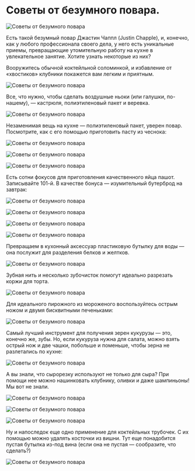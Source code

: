# Советы от безумного повара.
![Советы от безумного повара][id1]

Есть такой безумный повар Джастин Чаппл (Justin Chapple), и, конечно, как у любого профессионала своего дела, у него есть уникальные приемы, превращающие утомительную работу на кухне в увлекательное занятие. Хотите узнать некоторые из них?

Вооружитесь обычной коктейльной соломинкой, и избавление от «хвостиков» клубники покажется вам легким и приятным.

![Советы от безумного повара][id2]


Все, что нужно, чтобы сделать воздушные ньоки (или галушки, по-нашему), — кастрюля, полиэтиленовый пакет и веревка.

![Советы от безумного повара][id3]


Незаменимая вещь на кухне — полиэтиленовый пакет, уверен повар. Посмотрите, как с его помощью приготовить пасту из чеснока:

![Советы от безумного повара][id4]

![Советы от безумного повара][id5]

![Советы от безумного повара][id6]


Есть сотни фокусов для приготовления качественного яйца пашот. Записывайте 101-й. В качестве бонуса — изумительный бутерброд на завтрак:

![Советы от безумного повара][id7]

![Советы от безумного повара][id8]

![Советы от безумного повара][id9]

![Советы от безумного повара][id10]


Превращаем в кухонный аксессуар пластиковую бутылку для воды — она послужит для разделения белков и желтков.

![Советы от безумного повара][id11]


Зубная нить и несколько зубочисток помогут идеально разрезать коржи для торта.

![Советы от безумного повара][id12]


Для идеального пирожного из мороженого воспользуйтесь острым ножом и двумя бисквитными печеньками:

![Советы от безумного повара][id13]


Самый лучший инструмент для получения зерен кукурузы — это, конечно же, зубы. Но, если кукуруза нужна для салата, можно взять острый нож и две чашки, побольше и поменьше, чтобы зерна не разлетались по кухне:

![Советы от безумного повара][id14]


А вы знали, что сырорезку используют не только для сыра? При помощи нее можно нашинковать клубнику, оливки и даже шампиньоны! Мы вот не знали.

![Советы от безумного повара][id15]

![Советы от безумного повара][id16]

![Советы от безумного повара][id17]

Ну и напоследок еще одно применение для коктейльных трубочек. С их помощью можно удалять косточки из вишни. Тут еще понадобится пустая бутылка из-под вина (если она не пустая — сообразите, что сделать?)

![Советы от безумного повара][id18]

[id1]: /images/Kulinar/Sovet/soveti_crazy_povar_001.jpg 'Советы от безумного повара'
[id2]: /images/Kulinar/Sovet/soveti_crazy_povar_002.jpg 'Советы от безумного повара'
[id3]: /images/Kulinar/Sovet/soveti_crazy_povar_003.jpg 'Советы от безумного повара'
[id4]: /images/Kulinar/Sovet/soveti_crazy_povar_004.jpg 'Советы от безумного повара'
[id5]: /images/Kulinar/Sovet/soveti_crazy_povar_005.jpg 'Советы от безумного повара'
[id6]: /images/Kulinar/Sovet/soveti_crazy_povar_006.jpg 'Советы от безумного повара'
[id7]: /images/Kulinar/Sovet/soveti_crazy_povar_007.jpg 'Советы от безумного повара'
[id8]: /images/Kulinar/Sovet/soveti_crazy_povar_008.jpg 'Советы от безумного повара'
[id9]: /images/Kulinar/Sovet/soveti_crazy_povar_009.jpg 'Советы от безумного повара'
[id10]: /images/Kulinar/Sovet/soveti_crazy_povar_010.jpg 'Советы от безумного повара'
[id11]: /images/Kulinar/Sovet/soveti_crazy_povar_011.jpg 'Советы от безумного повара'
[id12]: /images/Kulinar/Sovet/soveti_crazy_povar_012.jpg 'Советы от безумного повара'
[id13]: /images/Kulinar/Sovet/soveti_crazy_povar_013.jpg 'Советы от безумного повара'
[id14]: /images/Kulinar/Sovet/soveti_crazy_povar_014.jpg 'Советы от безумного повара'
[id15]: /images/Kulinar/Sovet/soveti_crazy_povar_015.jpg 'Советы от безумного повара'
[id16]: /images/Kulinar/Sovet/soveti_crazy_povar_016.jpg 'Советы от безумного повара'
[id17]: /images/Kulinar/Sovet/soveti_crazy_povar_017.jpg 'Советы от безумного повара'
[id18]: /images/Kulinar/Sovet/soveti_crazy_povar_018.jpg 'Советы от безумного повара'
